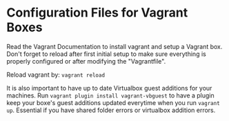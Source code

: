 # Configuration Files for Vagrant Boxes

Read the Vagrant Documentation to install vagrant 
and setup a Vagrant box. Don't forget to reload after
first initial setup to make sure everything is properly 
configured or after modifying the "Vagrantfile".

Reload vagrant by:
`vagrant reload`

It is also important to have up to date Virtualbox guest additions for your
machines. Run `vagrant plugin install vagrant-vbguest` to have a plugin
keep your boxe's guest additions updated everytime when you run `vagrant up`.
Essential if you have shared folder errors or virtualbox addition errors.
